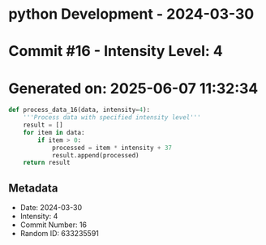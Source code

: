 ﻿# python Development - 2024-03-30
# Commit #16 - Intensity Level: 4
# Generated on: 2025-06-07 11:32:34
```python
def process_data_16(data, intensity=4):
    '''Process data with specified intensity level'''
    result = []
    for item in data:
        if item > 0:
            processed = item * intensity + 37
            result.append(processed)
    return result
```
## Metadata
- Date: 2024-03-30
- Intensity: 4
- Commit Number: 16
- Random ID: 633235591
